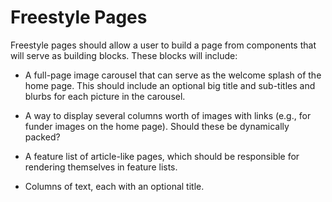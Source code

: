 Freestyle Pages
===============

Freestyle pages should allow a user to build a page from components that will
serve as building blocks. These blocks will include:

* A full-page image carousel that can serve as the welcome splash of the home
  page. This should include an optional big title and sub-titles and blurbs for
  each picture in the carousel.

* A way to display several columns worth of images with links (e.g., for funder
  images on the home page). Should these be dynamically packed?

* A feature list of article-like pages, which should be responsible for
  rendering themselves in feature lists.

* Columns of text, each with an optional title.

